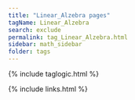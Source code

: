 ```yaml
---
title: "Linear_Alzebra pages"
tagName: Linear_Alzebra
search: exclude
permalink: tag_Linear_Alzebra.html
sidebar: math_sidebar
folder: tags
---
```

{% include taglogic.html %}

{% include links.html %}
